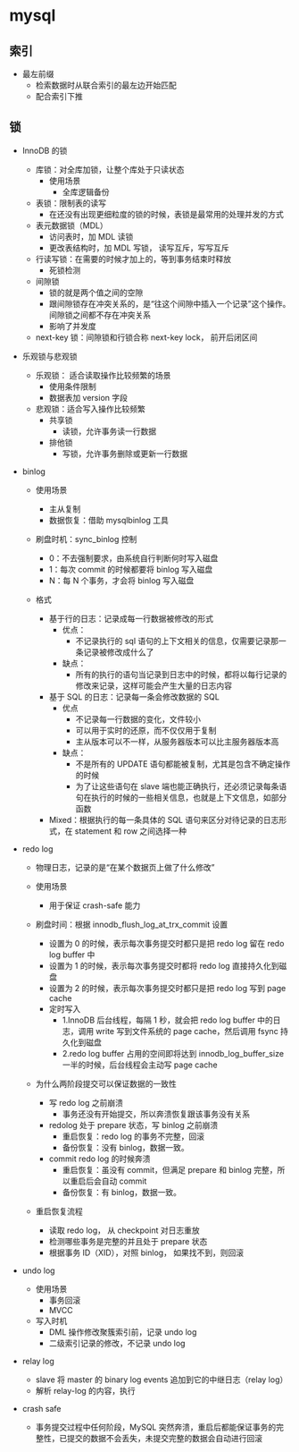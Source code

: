 # mysql

## 索引

- 最左前缀
  - 检索数据时从联合索引的最左边开始匹配
  - 配合索引下推

## 锁

- InnoDB 的锁

  - 库锁：对全库加锁，让整个库处于只读状态
    - 使用场景
      - 全库逻辑备份
  - 表锁：限制表的读写
    - 在还没有出现更细粒度的锁的时候，表锁是最常用的处理并发的方式
  - 表元数据锁（MDL）
    - 访问表时，加 MDL 读锁
    - 更改表结构时，加 MDL 写锁， 读写互斥，写写互斥
  - 行读写锁：在需要的时候才加上的，等到事务结束时释放
    - 死锁检测
  - 间隙锁
    - 锁的就是两个值之间的空隙
    - 跟间隙锁存在冲突关系的，是“往这个间隙中插入一个记录”这个操作。间隙锁之间都不存在冲突关系
    - 影响了并发度
  - next-key 锁：间隙锁和行锁合称 next-key lock， 前开后闭区间

- 乐观锁与悲观锁

  - 乐观锁： 适合读取操作比较频繁的场景
    - 使用条件限制
    - 数据表加 version 字段
  - 悲观锁：适合写入操作比较频繁
    - 共享锁
      - 读锁，允许事务读一行数据
    - 排他锁
      - 写锁，允许事务删除或更新一行数据

- binlog

  - 使用场景

    - 主从复制
    - 数据恢复：借助 mysqlbinlog 工具

  - 刷盘时机：sync_binlog 控制

    - 0：不去强制要求，由系统自行判断何时写入磁盘
    - 1：每次 commit 的时候都要将 binlog 写入磁盘
    - N：每 N 个事务，才会将 binlog 写入磁盘

  - 格式
    - 基于行的日志：记录成每一行数据被修改的形式
      - 优点：
        - 不记录执行的 sql 语句的上下文相关的信息，仅需要记录那一条记录被修改成什么了
      - 缺点：
        - 所有的执行的语句当记录到日志中的时候，都将以每行记录的修改来记录，这样可能会产生大量的日志内容
    - 基于 SQL 的日志：记录每一条会修改数据的 SQL
      - 优点
        - 不记录每一行数据的变化，文件较小
        - 可以用于实时的还原，而不仅仅用于复制
        - 主从版本可以不一样，从服务器版本可以比主服务器版本高
      - 缺点：
        - 不是所有的 UPDATE 语句都能被复制，尤其是包含不确定操作的时候
        - 为了让这些语句在 slave 端也能正确执行，还必须记录每条语句在执行的时候的一些相关信息，也就是上下文信息，如部分函数
    - Mixed：根据执行的每一条具体的 SQL 语句来区分对待记录的日志形式，在 statement 和 row 之间选择一种

- redo log

  - 物理日志，记录的是“在某个数据页上做了什么修改”
  - 使用场景
    - 用于保证 crash-safe 能力
  - 刷盘时间：根据 innodb_flush_log_at_trx_commit 设置
    - 设置为 0 的时候，表示每次事务提交时都只是把 redo log 留在 redo log buffer 中
    - 设置为 1 的时候，表示每次事务提交时都将 redo log 直接持久化到磁盘
    - 设置为 2 的时候，表示每次事务提交时都只是把 redo log 写到 page cache
    - 定时写入
      - 1.InnoDB 后台线程，每隔 1 秒，就会把 redo log buffer 中的日志，调用 write 写到文件系统的 page cache，然后调用 fsync 持久化到磁盘
      - 2.redo log buffer 占用的空间即将达到 innodb_log_buffer_size 一半的时候，后台线程会主动写 page cache
  - 为什么两阶段提交可以保证数据的一致性

    - 写 redo log 之前崩溃
      - 事务还没有开始提交，所以奔溃恢复跟该事务没有关系
    - redolog 处于 prepare 状态，写 binlog 之前崩溃
      - 重启恢复：redo log 的事务不完整，回滚
      - 备份恢复：没有 binlog，数据一致。
    - commit redo log 的时候奔溃
      - 重启恢复：虽没有 commit，但满足 prepare 和 binlog 完整，所以重启后会自动 commit
      - 备份恢复：有 binlog，数据一致。

  - 重启恢复流程
    - 读取 redo log， 从 checkpoint 对日志重放
    - 检测哪些事务是完整的并且处于 prepare 状态
    - 根据事务 ID（XID），对照 binlog， 如果找不到，则回滚

- undo log

  - 使用场景
    - 事务回滚
    - MVCC
  - 写入时机
    - DML 操作修改聚簇索引前，记录 undo log
    - 二级索引记录的修改，不记录 undo log

- relay log

  - slave 将 master 的 binary log events 追加到它的中继日志（relay log）
  - 解析 relay-log 的内容，执行

- crash safe

  - 事务提交过程中任何阶段，MySQL 突然奔溃，重启后都能保证事务的完整性，已提交的数据不会丢失，未提交完整的数据会自动进行回滚
